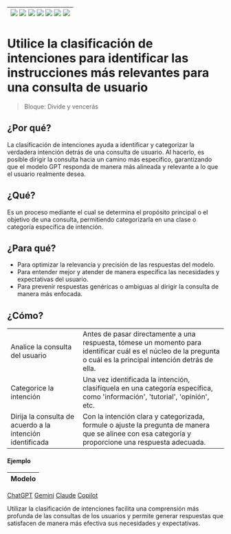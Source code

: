 <div align=right>

|[![](https://img.shields.io/badge/-Inicio-FFF?style=flat&logo=Emlakjet&logoColor=black)](/README.md) [![](https://img.shields.io/badge/-Introducción-FFF?style=flat)](/documentos/intro.md) [![](https://img.shields.io/badge/-Panorámica-FFF?style=flat)](/documentos/panorámica.md) [![](https://img.shields.io/badge/-Prompts-FFF?style=flat)](/documentos/prompts/README.md) [![](https://img.shields.io/badge/-Ingeniería_de_prompts-FFF?style=flat)](/documentos/ingenieriaDePrompts/README.md) [![](https://img.shields.io/badge/-Patrones-FFF?style=flat)](/documentos/ingenieriaDePrompts/patrones/README.md) [![](https://img.shields.io/badge/-Casos_de_uso-FFF?style=flat)](/documentos/casosDeUso/README.md)|
|-|

</div>

# Utilice la clasificación de intenciones para identificar las instrucciones más relevantes para una consulta de usuario

> Bloque: Divide y vencerás

## ¿Por qué?

La clasificación de intenciones ayuda a identificar y categorizar la verdadera intención detrás de una consulta de usuario. Al hacerlo, es posible dirigir la consulta hacia un camino más específico, garantizando que el modelo GPT responda de manera más alineada y relevante a lo que el usuario realmente desea.

## ¿Qué?

Es un proceso mediante el cual se determina el propósito principal o el objetivo de una consulta, permitiendo categorizarla en una clase o categoría específica de intención.

## ¿Para qué?

- Para optimizar la relevancia y precisión de las respuestas del modelo.
- Para entender mejor y atender de manera específica las necesidades y expectativas del usuario.
- Para prevenir respuestas genéricas o ambiguas al dirigir la consulta de manera más enfocada.

## ¿Cómo?

|||
|-|-|
Analice la consulta del usuario|Antes de pasar directamente a una respuesta, tómese un momento para identificar cuál es el núcleo de la pregunta o cuál es la principal intención detrás de ella.
Categorice la intención|Una vez identificada la intención, clasifíquela en una categoría específica, como 'información', 'tutorial', 'opinión', etc.
Dirija la consulta de acuerdo a la intención identificada|Con la intención clara y categorizada, formule o ajuste la pregunta de manera que se alinee con esa categoría y proporcione una respuesta adecuada.

#### Ejemplo

|Modelo|
|-|
[ChatGPT](https://chat.openai.com/share/4d93a838-8197-484e-8d19-59a2e14426ec)
[Gemini]()
[Claude]()
[Copilot]()

Utilizar la clasificación de intenciones facilita una comprensión más profunda de las consultas de los usuarios y permite generar respuestas que satisfacen de manera más efectiva sus necesidades y expectativas.
